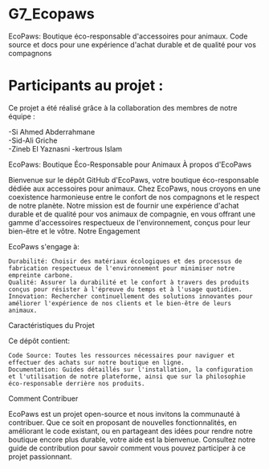 # G7_Ecopaws
EcoPaws: Boutique éco-responsable d'accessoires pour animaux. Code source et docs pour une expérience d'achat durable et de qualité pour vos compagnons

# Participants au projet :
Ce projet a été réalisé grâce à la collaboration des membres de notre équipe :

-Si Ahmed Abderrahmane  
-Sid-Ali Griche  
-Zineb El Yaznasni
-kertrous Islam

EcoPaws: Boutique Éco-Responsable pour Animaux
À propos d'EcoPaws

Bienvenue sur le dépôt GitHub d'EcoPaws, votre boutique éco-responsable dédiée aux accessoires pour animaux. Chez EcoPaws, nous croyons en une coexistence harmonieuse entre le confort de nos compagnons et le respect de notre planète. Notre mission est de fournir une expérience d'achat durable et de qualité pour vos animaux de compagnie, en vous offrant une gamme d'accessoires respectueux de l'environnement, conçus pour leur bien-être et le vôtre.
Notre Engagement

EcoPaws s'engage à:

    Durabilité: Choisir des matériaux écologiques et des processus de fabrication respectueux de l'environnement pour minimiser notre empreinte carbone.
    Qualité: Assurer la durabilité et le confort à travers des produits conçus pour résister à l'épreuve du temps et à l'usage quotidien.
    Innovation: Rechercher continuellement des solutions innovantes pour améliorer l'expérience de nos clients et le bien-être de leurs animaux.

Caractéristiques du Projet

Ce dépôt contient:

    Code Source: Toutes les ressources nécessaires pour naviguer et effectuer des achats sur notre boutique en ligne.
    Documentation: Guides détaillés sur l'installation, la configuration et l'utilisation de notre plateforme, ainsi que sur la philosophie éco-responsable derrière nos produits.

Comment Contribuer

EcoPaws est un projet open-source et nous invitons la communauté à contribuer. Que ce soit en proposant de nouvelles fonctionnalités, en améliorant le code existant, ou en partageant des idées pour rendre notre boutique encore plus durable, votre aide est la bienvenue. Consultez notre guide de contribution pour savoir comment vous pouvez participer à ce projet passionnant.
